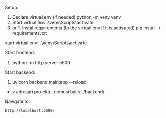 Setup:
1. Declare virtual env (if needed)
python -m venv venv
2. Start virtual env
.\\venv\\Scripts\\activate
3. or 1. Instal requirements (to the virtual env if it is activated)
pip install -r requirements.txt


start virtual env:
.\\venv\\Scripts\\activate


Start frontend:
1. python -m http.server 5500


Start backend:
1. uvicorn backend.main:app --reload
- v adresáři projektu, nemusí být v ./backend/

Navigate to:

```http://localhost:5500/```
